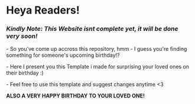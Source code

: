 <h1>Heya Readers!</h1>
<i><h3>Kindly Note: This Website isnt complete yet, it will be done very soon!</h3></i>
<p> - So you've come up accross this repository, hmm - I guess you're finding something for someone's upcoming birthday!?</p>
<p> - Here I present you this Template i made for surprising your loved ones on their birthday :)</p>
<p> - Feel free to use this template and suggest changes anytime <3</p>
<b><p>ALSO A VERY HAPPY BIRTHDAY TO YOUR LOVED ONE!</p></b>
